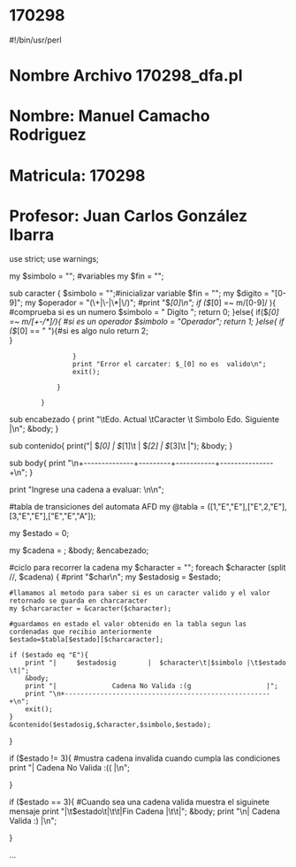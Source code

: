 # 170298
#!/bin/usr/perl

# Nombre Archivo 170298_dfa.pl
# Nombre: Manuel Camacho Rodriguez
# Matricula: 170298
# Profesor: Juan Carlos González Ibarra

use strict;
use warnings;


my $simbolo = ""; #variables
my $fin = "";

sub caracter {
    $simbolo = "";#inicializar variable
    $fin = "";
    my $digito = "[0-9]"; 
    my $operador = "(\+|\-|\*|\/)";
    #print "$_[0]\n";
                if ($_[0] =~  m/[0-9]/ ){ #comprueba si es un numero
                    $simbolo = " Digito ";
                    return 0;
                }else{
                    if($_[0] =~  m/[\+\-\/\*]/){ #si es un operador
                        $simbolo = "Operador";
                        return 1;
                    }else{
                        if ($_[0] == " "){#si es algo nulo
                            return 2;            
                        }
                        
                    }
                    print "Error el carcater: $_[0] no es  valido\n";
                    exit();
                    
                }       
                
            }

sub encabezado {
    print "\tEdo. Actual \tCaracter \t Simbolo  Edo. Siguiente |\n";
    &body;
}

sub contenido{
    print("|     $_[0]        |    $_[1]\t | $_[2]  |       $_[3]\t     |");
    &body;
}

sub body{
    print "\n+--------------+---------+-----------+---------------+\n";
}

print "Ingrese una cadena a evaluar:   \n\n";


#tabla de transiciones del automata AFD
my @tabla = ([1,"E","E"],["E",2,"E"],[3,"E","E"],["E","E","A"]);

my $estado = 0;

my $cadena = <STDIN>;
&body;
&encabezado;

#ciclo para recorrer la cadena
my $character = "";
foreach $character (split //, $cadena) {
    #print "$char\n";
    my $estadosig = $estado;
  
    #llamamos al metodo para saber si es un caracter valido y el valor retornado se guarda en charcaracter
    my $charcaracter = &caracter($character);
    
    #guardamos en estado el valor obtenido en la tabla segun las cordenadas que recibio anteriormente
    $estado=$tabla[$estado][$charcaracter];
    
    if ($estado eq "E"){
        print "|     $estadosig        |  $character\t|$simbolo |\t$estado  \t|";
        &body;
        print "|              Cadena No Valida :(g                   |";
        print "\n+----------------------------------------------------+\n";
        exit();
    }
    &contenido($estadosig,$character,$simbolo,$estado);       
}

if ($estado != 3){ #mustra cadena invalida cuando cumpla las condiciones
    print "|              Cadena No Valida :((                   |\n";

}    

if ($estado == 3){ #Cuando sea una cadena valida muestra el siguinete mensaje
    print "|\t$estado\t|\t\t|Fin Cadena |\t\t|";
    &body;
     print "\n|                Cadena Valida :)                     |\n";

}     


...



